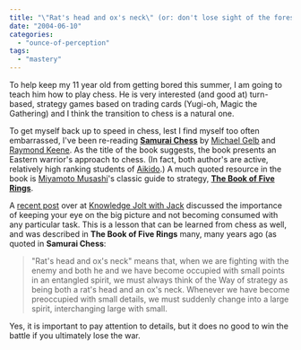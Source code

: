 ```yaml
---
title: "\"Rat's head and ox's neck\" (or: don't lose sight of the forest for the trees)"
date: "2004-06-10"
categories: 
  - "ounce-of-perception"
tags: 
  - "mastery"
---
```


To help keep my 11 year old from getting bored this summer, I am going to teach him how to play chess. He is very interested (and good at) turn-based, strategy games based on trading cards (Yugi-oh, Magic the Gathering) and I think the transition to chess is a natural one.  
  
To get myself back up to speed in chess, lest I find myself too often embarrassed, I've been re-reading **[Samurai Chess](http://www.amazon.com/exec/obidos/ASIN/0802775497/gbrettmiller-20)** by [Michael Gelb](http://www.michaelgelb.com/) and [Raymond Keene](http://en.wikipedia.org/wiki/Raymond_Keene). As the title of the book suggests, the book presents an Eastern warrior's approach to chess. (In fact, both author's are active, relatively high ranking students of [Aikido](http://www.google.com/search?hl=en&ie=ISO-8859-1&q=aikido&btnG=Google+Search).) A much quoted resource in the book is [Miyamoto Musashi](http://www.google.com/search?hl=en&lr=&ie=ISO-8859-1&q=Miyamoto+Musashi)'s classic guide to strategy, **[The Book of Five Rings](http://www.amazon.com/exec/obidos/redirect?tag=gbrettmiller-20&path=search-handle-form)**.  
  
A [recent post](http://jackvinson.com/archives/2004/06/07/task_slippage_isnt_the_point.html) over at [Knowledge Jolt with Jack](jackvinson.com) discussed the importance of keeping your eye on the big picture and not becoming consumed with any particular task. This is a lesson that can be learned from chess as well, and was described in **The Book of Five Rings** many, many years ago (as quoted in **Samurai Chess**:

> "Rat's head and ox's neck" means that, when we are fighting with the enemy and both he and we have become occupied with small points in an entangled spirit, we must always think of the Way of strategy as being both a rat's head and an ox's neck. Whenever we have become preoccupied with small details, we must suddenly change into a large spirit, interchanging large with small.

Yes, it is important to pay attention to details, but it does no good to win the battle if you ultimately lose the war.
